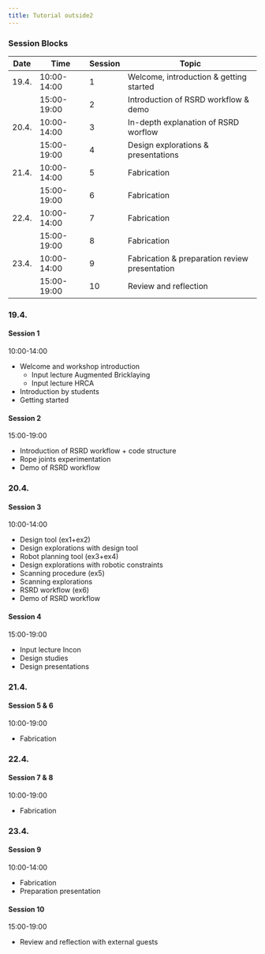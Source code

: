 ```yaml
---
title: Tutorial outside2
---
```


### Session Blocks

| Date  | Time        | Session | Topic |
|-------|-------------|---------|--------|
| 19.4. | 10:00-14:00 | 1       |  Welcome, introduction & getting started    |
|       | 15:00-19:00 | 2       |  Introduction of RSRD workflow & demo     |
| 20.4. | 10:00-14:00 | 3       |  In-depth explanation of RSRD worflow   |
|       | 15:00-19:00 | 4       |  Design explorations & presentations     |
| 21.4. | 10:00-14:00 | 5       |  Fabrication     |
|       | 15:00-19:00 | 6       |  Fabrication     |
| 22.4. | 10:00-14:00 | 7       |  Fabrication      |
|       | 15:00-19:00 | 8       |  Fabrication      |
| 23.4. | 10:00-14:00 | 9       |  Fabrication & preparation review presentation      |
|       | 15:00-19:00 | 10      |  Review and reflection     |


### 19.4.
#### Session 1
10:00-14:00
* Welcome and workshop introduction 
    * Input lecture Augmented Bricklaying
    * Input lecture HRCA
* Introduction by students
* Getting started

#### Session 2 
15:00-19:00
* Introduction of RSRD workflow + code structure
* Rope joints experimentation
* Demo of RSRD workflow


### 20.4.
#### Session 3
10:00-14:00
* Design tool (ex1+ex2)
* Design explorations with design tool
* Robot planning tool (ex3+ex4)
* Design explorations with robotic constraints
* Scanning procedure (ex5)
* Scanning explorations
* RSRD workflow (ex6)
* Demo of RSRD workflow

#### Session 4
15:00-19:00
* Input lecture Incon
* Design studies
* Design presentations

### 21.4.
#### Session 5 & 6
10:00-19:00
* Fabrication

### 22.4.
#### Session 7 & 8
10:00-19:00
* Fabrication

### 23.4.
#### Session 9
10:00-14:00
* Fabrication
* Preparation presentation

#### Session 10
15:00-19:00
* Review and reflection with external guests